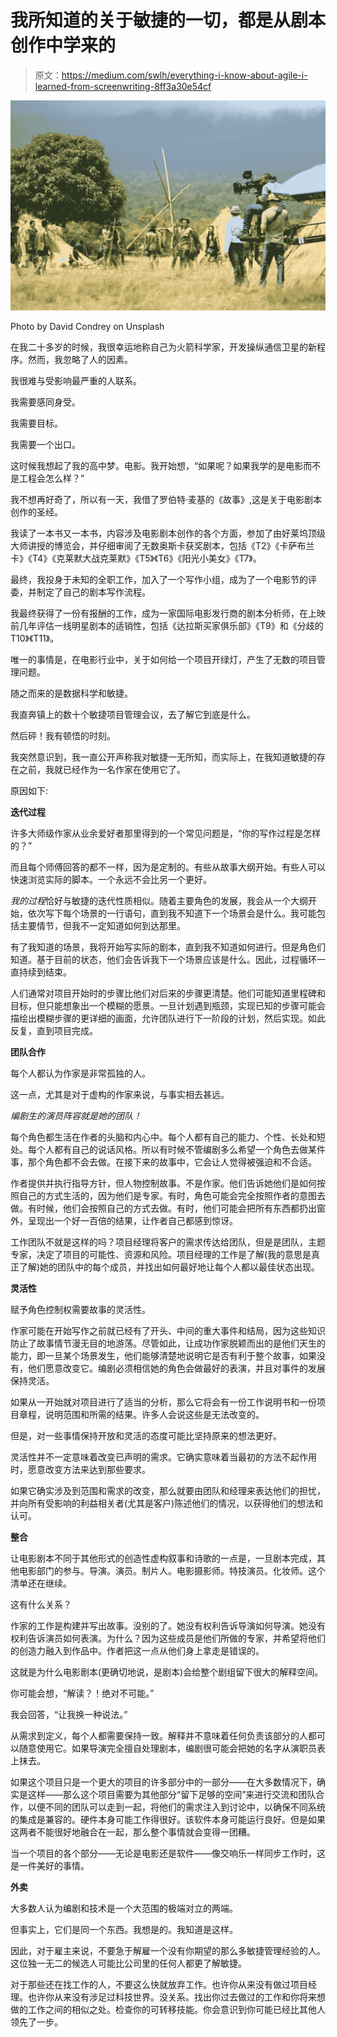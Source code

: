 # 我所知道的关于敏捷的一切，都是从剧本创作中学来的

> 原文：<https://medium.com/swlh/everything-i-know-about-agile-i-learned-from-screenwriting-8ff3a30e54cf>

![](img/739bef20d2628793de0b675b88c1b511.png)

Photo by David Condrey on Unsplash

在我二十多岁的时候，我很幸运地称自己为火箭科学家，开发操纵通信卫星的新程序。然而，我忽略了人的因素。

我很难与受影响最严重的人联系。

我需要感同身受。

我需要目标。

我需要一个出口。

这时候我想起了我的高中梦。电影。我开始想，“如果呢？如果我学的是电影而不是工程会怎么样？”

我不想再好奇了，所以有一天，我借了罗伯特·麦基的《故事》,这是关于电影剧本创作的圣经。

我读了一本书又一本书，内容涉及电影剧本创作的各个方面，参加了由好莱坞顶级大师讲授的博览会，并仔细审阅了无数奥斯卡获奖剧本，包括《T2》《卡萨布兰卡》《T4》《克莱默大战克莱默》《T5》《T6》《阳光小美女》《T7》。

最终，我投身于未知的全职工作，加入了一个写作小组，成为了一个电影节的评委，并制定了自己的剧本写作流程。

我最终获得了一份有报酬的工作，成为一家国际电影发行商的剧本分析师，在上映前几年评估一线明星剧本的适销性，包括《达拉斯买家俱乐部》《T9》和《分歧的 T10》《T11》。

唯一的事情是，在电影行业中，关于如何给一个项目开绿灯，产生了无数的项目管理问题。

随之而来的是数据科学和敏捷。

我直奔镇上的数十个敏捷项目管理会议，去了解它到底是什么。

然后砰！我有顿悟的时刻。

我突然意识到，我一直公开声称我对敏捷一无所知，而实际上，在我知道敏捷的存在之前，我就已经作为一名作家在使用它了。

原因如下:

**迭代过程**

许多大师级作家从业余爱好者那里得到的一个常见问题是，“你的写作过程是怎样的？”

而且每个师傅回答的都不一样，因为是定制的。有些从故事大纲开始。有些人可以快速浏览实际的脚本。一个永远不会比另一个更好。

*我的过程*恰好与敏捷的迭代性质相似。随着主要角色的发展，我会从一个大纲开始，依次写下每个场景的一行语句，直到我不知道下一个场景会是什么。我可能包括主要情节，但我不一定知道如何到达那里。

有了我知道的场景，我将开始写实际的剧本，直到我不知道如何进行。但是角色们知道。基于目前的状态，他们会告诉我下一个场景应该是什么。因此，过程循环一直持续到结束。

人们通常对项目开始时的步骤比他们对后来的步骤更清楚。他们可能知道里程碑和目标，但只能想象出一个模糊的愿景。一旦计划遇到瓶颈，实现已知的步骤可能会描绘出模糊步骤的更详细的画面，允许团队进行下一阶段的计划，然后实现。如此反复，直到项目完成。

**团队合作**

每个人都认为作家是非常孤独的人。

这一点，尤其是对于虚构的作家来说，与事实相去甚远。

*编剧生的演员阵容就是她的团队！*

每个角色都生活在作者的头脑和内心中。每个人都有自己的能力、个性、长处和短处。每个人都有自己的说话风格。所以有时候不管编剧多么希望一个角色去做某件事，那个角色都不会去做。在接下来的故事中，它会让人觉得被强迫和不合适。

作者提供并执行指导方针，但人物控制故事。不是作家。他们告诉她他们是如何按照自己的方式生活的，因为他们是专家。有时，角色可能会完全按照作者的意图去做。有时候，他们会按照自己的方式去做。有时，他们可能会把所有东西都扔出窗外，呈现出一个好一百倍的结果，让作者自己都感到惊讶。

工作团队不就是这样的吗？项目经理将客户的需求传达给团队，但是是团队，主题专家，决定了项目的可能性、资源和风险。项目经理的工作是了解(我的意思是真正了解)她的团队中的每个成员，并找出如何最好地让每个人都以最佳状态出现。

**灵活性**

赋予角色控制权需要故事的灵活性。

作家可能在开始写作之前就已经有了开头、中间的重大事件和结局，因为这些知识防止了故事情节漫无目的地游荡。尽管如此，让成功作家脱颖而出的是他们天生的能力，即一旦某个场景发生，他们能够清楚地说明它是否有利于整个故事，如果没有，他们愿意改变它。编剧必须相信她的角色会做最好的表演，并且对事件的发展保持灵活。

如果从一开始就对项目进行了适当的分析，那么它将会有一份工作说明书和一份项目章程，说明范围和所需的结果。许多人会说这些是无法改变的。

但是，对一些事情保持开放和灵活的态度可能比坚持原来的想法更好。

灵活性并不一定意味着改变已声明的需求。它确实意味着当最初的方法不起作用时，愿意改变方法来达到那些要求。

如果它确实涉及到范围和需求的改变，那么就要由团队和经理来表达他们的担忧，并向所有受影响的利益相关者(尤其是客户)陈述他们的情况，以获得他们的想法和认可。

**整合**

让电影剧本不同于其他形式的创造性虚构叙事和诗歌的一点是，一旦剧本完成，其他电影部门的参与。导演。演员。制片人。电影摄影师。特技演员。化妆师。这个清单还在继续。

这有什么关系？

作家的工作是构建并写出故事。没别的了。她没有权利告诉导演如何导演。她没有权利告诉演员如何表演。为什么？因为这些成员是他们所做的专家，并希望将他们的创造力融入到作品中。作者把这一点从他们身上拿走是错误的。

这就是为什么电影剧本(更确切地说，是剧本)会给整个剧组留下很大的解释空间。

你可能会想，“解读？！绝对不可能。”

我会回答，“让我换一种说法。”

从需求到定义，每个人都需要保持一致。解释并不意味着任何负责该部分的人都可以随意使用它。如果导演完全擅自处理剧本，编剧很可能会把她的名字从演职员表上抹去。

如果这个项目只是一个更大的项目的许多部分中的一部分——在大多数情况下，确实是这样——那么这个项目需要为其他部分“留下足够的空间”来进行交流和团队合作，以便不同的团队可以走到一起，将他们的需求注入到讨论中，以确保不同系统的集成是兼容的。硬件本身可能工作得很好。该软件本身可能运行良好。但是如果这两者不能很好地融合在一起，那么整个事情就会变得一团糟。

当一个项目的各个部分——无论是电影还是软件——像交响乐一样同步工作时，这是一件美好的事情。

**外卖**

大多数人认为编剧和技术是一个大范围的极端对立的两端。

但事实上，它们是同一个东西。我想是的。我知道是这样。

因此，对于雇主来说，不要急于解雇一个没有你期望的那么多敏捷管理经验的人。这位独一无二的候选人可能比公司里的任何人都更了解敏捷。

对于那些还在找工作的人，不要这么快就放弃工作。也许你从来没有做过项目经理。也许你从来没有涉足过科技世界。没关系。找出你过去做过的工作和你将来想做的工作之间的相似之处。检查你的可转移技能。你会意识到你可能已经比其他人领先了一步。